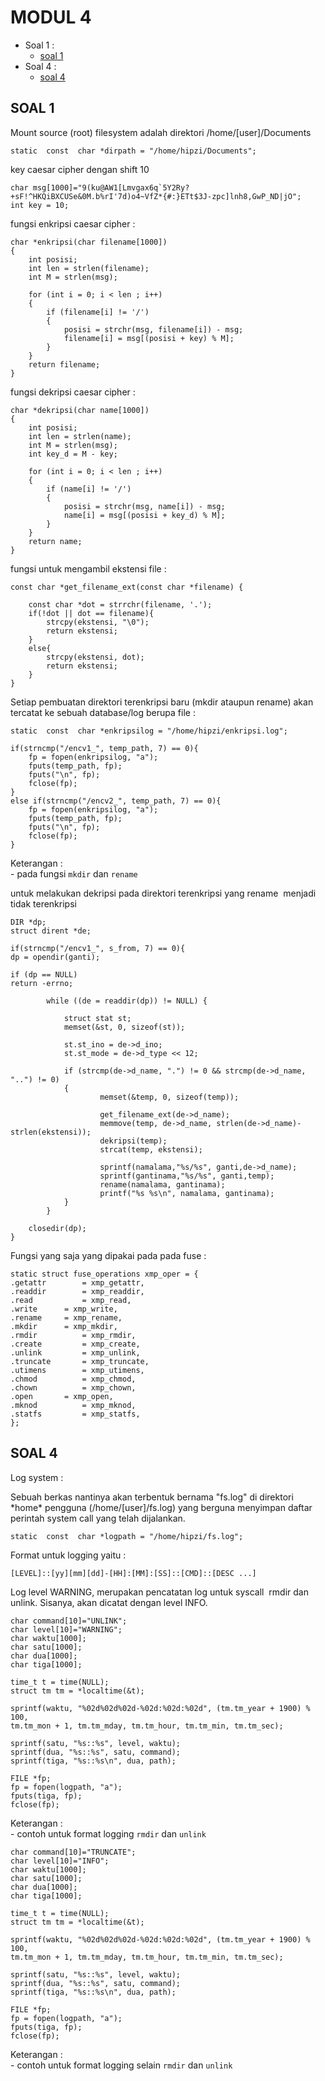 # MODUL 4

 - Soal 1 :
	 * <a href="#soal-1">soal 1</a>
 - Soal 4 :
	 * <a href="#soal-4">soal 4</a>


<a id="soal-1"> </a> 
## SOAL 1
<justify>
Mount source (root) filesystem adalah direktori /home/[user]/Documents
<p></p>

    static  const  char *dirpath = "/home/hipzi/Documents"; 
<p></p>
key caesar cipher dengan shift 10
<p></p>

    char msg[1000]="9(ku@AW1[Lmvgax6q`5Y2Ry?+sF!^HKQiBXCUSe&0M.b%rI'7d)o4~VfZ*{#:}ETt$3J-zpc]lnh8,GwP_ND|jO";
    int key = 10;
<p></p>

<p></p>
fungsi enkripsi caesar cipher :
<p></p>

    char *enkripsi(char filename[1000])
    {
        int posisi;
        int len = strlen(filename);
        int M = strlen(msg); 

        for (int i = 0; i < len ; i++)
        {
            if (filename[i] != '/')
            {
                posisi = strchr(msg, filename[i]) - msg;
                filename[i] = msg[(posisi + key) % M];
            }    
        }
        return filename;
    }
<p></p>
fungsi dekripsi caesar cipher :
<p></p>

    char *dekripsi(char name[1000])
    {    
        int posisi;
        int len = strlen(name);
        int M = strlen(msg); 
        int key_d = M - key; 

        for (int i = 0; i < len ; i++)
        {
            if (name[i] != '/')
            {
                posisi = strchr(msg, name[i]) - msg;
                name[i] = msg[(posisi + key_d) % M];
            }    
        }
        return name;
    }
<p></p>
fungsi untuk mengambil ekstensi file :
<p></p>

    const char *get_filename_ext(const char *filename) {

        const char *dot = strrchr(filename, '.');
        if(!dot || dot == filename){
            strcpy(ekstensi, "\0");
            return ekstensi;
        }
        else{
            strcpy(ekstensi, dot);
            return ekstensi;
        }
    }
<p></p>
<p></p>
Setiap pembuatan direktori terenkripsi baru (mkdir ataupun rename) akan
tercatat ke sebuah database/log berupa file :
<p></p>

    static  const  char *enkripsilog = "/home/hipzi/enkripsi.log";

    if(strncmp("/encv1_", temp_path, 7) == 0){
        fp = fopen(enkripsilog, "a");
        fputs(temp_path, fp);
        fputs("\n", fp);
        fclose(fp);
    }
    else if(strncmp("/encv2_", temp_path, 7) == 0){
        fp = fopen(enkripsilog, "a");
        fputs(temp_path, fp);
        fputs("\n", fp);
        fclose(fp);
    }
<p></p> 
Keterangan : </br>
- pada fungsi <code>mkdir</code> dan <code>rename</code></br>
<p></p>
<p></p>
untuk melakukan dekripsi pada direktori terenkripsi yang​ rename ​ menjadi tidak terenkripsi
<p></p>

    DIR *dp;
    struct dirent *de;  

    if(strncmp("/encv1_", s_from, 7) == 0){
    dp = opendir(ganti);

    if (dp == NULL)
    return -errno;

            while ((de = readdir(dp)) != NULL) {

                struct stat st;
                memset(&st, 0, sizeof(st));

                st.st_ino = de->d_ino;
                st.st_mode = de->d_type << 12;

                if (strcmp(de->d_name, ".") != 0 && strcmp(de->d_name, "..") != 0)
                {
                        memset(&temp, 0, sizeof(temp));

                        get_filename_ext(de->d_name);
                        memmove(temp, de->d_name, strlen(de->d_name)-strlen(ekstensi));
                        dekripsi(temp);
                        strcat(temp, ekstensi);

                        sprintf(namalama,"%s/%s", ganti,de->d_name);
                        sprintf(gantinama,"%s/%s", ganti,temp);
                        rename(namalama, gantinama);
                        printf("%s %s\n", namalama, gantinama);
                }
            }

        closedir(dp);
    }
<p></p>
Fungsi yang saja yang dipakai pada pada fuse :
<p></p>

    static struct fuse_operations xmp_oper = {
	.getattr    	= xmp_getattr,
	.readdir    	= xmp_readdir,
	.read       	= xmp_read,
	.write		= xmp_write,
	.rename		= xmp_rename,
	.mkdir		= xmp_mkdir,
	.rmdir      	= xmp_rmdir,
	.create     	= xmp_create,
	.unlink     	= xmp_unlink,
	.truncate   	= xmp_truncate,
	.utimens    	= xmp_utimens,
	.chmod      	= xmp_chmod,
	.chown      	= xmp_chown,
	.open		= xmp_open,
	.mknod      	= xmp_mknod,
	.statfs     	= xmp_statfs,
    };
<p></p>

<a id="soal-4"></a>
## SOAL 4
<justify>
Log system :
<p></p>
Sebuah berkas nantinya akan terbentuk bernama "fs.log" di direktori *home*
pengguna (/home/[user]/fs.log) yang berguna menyimpan daftar perintah system
call yang telah dijalankan.
<p></p>

    static  const  char *logpath = "/home/hipzi/fs.log";

<p></p> 
Format untuk logging yaitu : </br>

    [LEVEL]::[yy][mm][dd]-[HH]:[MM]:[SS]::[CMD]::[DESC ...]
<p></p> 
<p></p> 
Log level WARNING, merupakan pencatatan log untuk syscall ​ rmdir​ dan
unlink​. Sisanya, akan dicatat dengan level INFO.
<p></p> 

    char command[10]="UNLINK";
    char level[10]="WARNING";
    char waktu[1000];
    char satu[1000];
    char dua[1000];
    char tiga[1000];

    time_t t = time(NULL); 
    struct tm tm = *localtime(&t);

    sprintf(waktu, "%02d%02d%02d-%02d:%02d:%02d", (tm.tm_year + 1900) % 100, 
    tm.tm_mon + 1, tm.tm_mday, tm.tm_hour, tm.tm_min, tm.tm_sec); 

    sprintf(satu, "%s::%s", level, waktu); 
    sprintf(dua, "%s::%s", satu, command);
    sprintf(tiga, "%s::%s\n", dua, path);

    FILE *fp;
    fp = fopen(logpath, "a");
    fputs(tiga, fp);
    fclose(fp);
<p></p> 
Keterangan : </br>
- contoh untuk format logging <code>rmdir</code> dan <code>unlink</code></br>
  
    char command[10]="TRUNCATE";
    char level[10]="INFO";
    char waktu[1000];
    char satu[1000];
    char dua[1000];
    char tiga[1000];

    time_t t = time(NULL); 
    struct tm tm = *localtime(&t);

    sprintf(waktu, "%02d%02d%02d-%02d:%02d:%02d", (tm.tm_year + 1900) % 100, 
    tm.tm_mon + 1, tm.tm_mday, tm.tm_hour, tm.tm_min, tm.tm_sec); 

    sprintf(satu, "%s::%s", level, waktu); 
    sprintf(dua, "%s::%s", satu, command);
    sprintf(tiga, "%s::%s\n", dua, path);

    FILE *fp;
    fp = fopen(logpath, "a");
    fputs(tiga, fp);
    fclose(fp);
<p></p>
Keterangan : </br>
- contoh untuk format logging selain <code>rmdir</code> dan <code>unlink</code></br>




